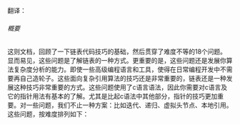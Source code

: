 翻译：

###### 概要

​		这则文档，回顾了一下链表代码技巧的基础，然后贯穿了难度不等的18个问题。显而易见，这些问题是了解链表的一种方式。更重要的是，这些问题还是发展你算法复杂度分析的能力。即使一些高级编程语言和工具，使得在日常编程开发中不需要再自己造轮子。这些面向复杂引用算法的技巧还是非常重要的，链表还是一种发展这种技巧非常重要的方式。
​		这些问题使用了c语言语法，因此你需要对c语言及它的指针用法有基本的了解。尤其是比起c语法中其他部分，指针的技巧更加重要。
​		对一些问题，我们不止一种方案：比如迭代、递归、虚拟头节点、本地引用。这些问题，按难度排列如下：